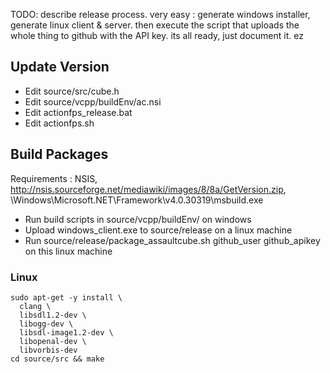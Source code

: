 TODO: describe release process. very easy : generate windows installer, generate linux client & server.
then execute the script that uploads the whole thing to github with the API key. its all ready, just document it.
ez

## Update Version

* Edit source/src/cube.h
* Edit source/vcpp/buildEnv/ac.nsi
* Edit actionfps_release.bat
* Edit actionfps.sh

## Build Packages

Requirements : NSIS, http://nsis.sourceforge.net/mediawiki/images/8/8a/GetVersion.zip, \Windows\Microsoft.NET\Framework\v4.0.30319\msbuild.exe

* Run build scripts in source/vcpp/buildEnv/ on windows
* Upload windows_client.exe to source/release on a linux machine
* Run source/release/package_assaultcube.sh github_user github_apikey on this linux machine


### Linux
```
sudo apt-get -y install \
  clang \
  libsdl1.2-dev \
  libogg-dev \
  libsdl-image1.2-dev \
  libopenal-dev \
  libvorbis-dev
cd source/src && make
```
